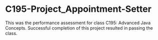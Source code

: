# C195-Project_Appointment-Setter
This was the performance assessment for class C195: Advanced Java Concepts.  Successful completion of this project resulted in passing the class.
